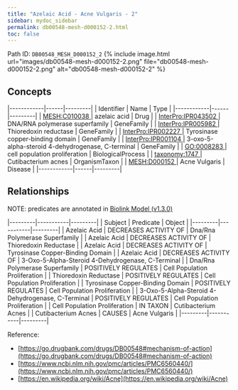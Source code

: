 ```yaml
---
title: "Azelaic Acid - Acne Vulgaris - 2"
sidebar: mydoc_sidebar
permalink: db00548-mesh-d000152-2.html
toc: false 
---
```



Path ID: `DB00548_MESH_D000152_2`
{% include image.html url="images/db00548-mesh-d000152-2.png" file="db00548-mesh-d000152-2.png" alt="db00548-mesh-d000152-2" %}

## Concepts

|------------|------|---------|
| Identifier | Name | Type    |
|------------|------|---------|
| <a href="https://identifiers.org/MESH:C010038">MESH:C010038 </a> | azelaic acid | Drug |
| <a href="https://identifiers.org/InterPro:IPR043502">InterPro:IPR043502 </a> | DNA/RNA polymerase superfamily | GeneFamily |
| <a href="https://identifiers.org/InterPro:IPR005982">InterPro:IPR005982 </a> | Thioredoxin reductase | GeneFamily |
| <a href="https://identifiers.org/InterPro:IPR002227">InterPro:IPR002227 </a> | Tyrosinase copper-binding domain | GeneFamily |
| <a href="https://identifiers.org/InterPro:IPR001104">InterPro:IPR001104 </a> | 3-oxo-5-alpha-steroid 4-dehydrogenase, C-terminal | GeneFamily |
| <a href="https://identifiers.org/GO:0008283">GO:0008283 </a> | cell population proliferation | BiologicalProcess |
| <a href="https://identifiers.org/taxonomy:1747">taxonomy:1747 </a> | Cutibacterium acnes | OrganismTaxon |
| <a href="https://identifiers.org/MESH:D000152">MESH:D000152 </a> | Acne Vulgaris | Disease |
|------------|------|---------|

## Relationships


NOTE: predicates are annotated in <a href="https://github.com/biolink/biolink-model/releases/tag/v1.3.0">Biolink Model (v1.3.0)</a>

|---------|-----------|---------|
| Subject | Predicate | Object  |
|---------|-----------|---------|
| Azelaic Acid | DECREASES ACTIVITY OF | Dna/Rna Polymerase Superfamily |
| Azelaic Acid | DECREASES ACTIVITY OF | Thioredoxin Reductase |
| Azelaic Acid | DECREASES ACTIVITY OF | Tyrosinase Copper-Binding Domain |
| Azelaic Acid | DECREASES ACTIVITY OF | 3-Oxo-5-Alpha-Steroid 4-Dehydrogenase, C-Terminal |
| Dna/Rna Polymerase Superfamily | POSITIVELY REGULATES | Cell Population Proliferation |
| Thioredoxin Reductase | POSITIVELY REGULATES | Cell Population Proliferation |
| Tyrosinase Copper-Binding Domain | POSITIVELY REGULATES | Cell Population Proliferation |
| 3-Oxo-5-Alpha-Steroid 4-Dehydrogenase, C-Terminal | POSITIVELY REGULATES | Cell Population Proliferation |
| Cell Population Proliferation | IN TAXON | Cutibacterium Acnes |
| Cutibacterium Acnes | CAUSES | Acne Vulgaris |
|---------|-----------|---------|

Reference: 
  - [https://go.drugbank.com/drugs/DB00548#mechanism-of-action](https://go.drugbank.com/drugs/DB00548#mechanism-of-action)
  - [https://www.ncbi.nlm.nih.gov/pmc/articles/PMC6560440/](https://www.ncbi.nlm.nih.gov/pmc/articles/PMC6560440/)
  - [https://en.wikipedia.org/wiki/Acne](https://en.wikipedia.org/wiki/Acne)
